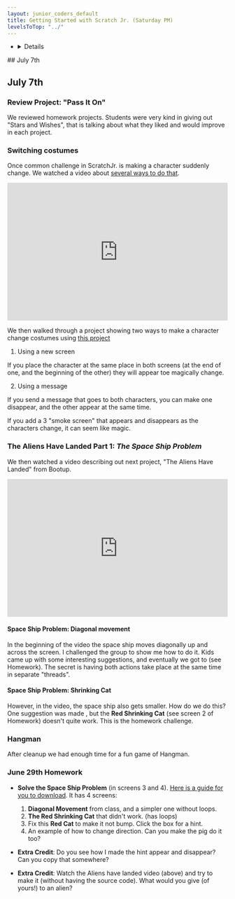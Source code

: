```yaml
---
layout: junior_coders_default
title: Getting Started with Scratch Jr. (Saturday PM)
levelsToTop: "../"
---
```


-   <details>
<summary>## July 7th 
</summary>

## July 7th 

### Review Project: "Pass It On"

We reviewed homework projects. Students were very kind in giving out "Stars and Wishes", that is talking about what they liked and would improve in each project.


### Switching costumes

Once common challenge in ScratchJr. is making a character suddenly change. We watched a video about [several ways to do that](https://www.youtube.com/watch?v=7jv5r9aafZA&feature=youtu.be). 

<iframe width="100%" height="315" src="https://www.youtube.com/embed/7jv5r9aafZA" frameborder="0" allow="accelerometer; autoplay; encrypted-media; gyroscope; picture-in-picture" allowfullscreen></iframe>


We then walked through a project showing two ways to make a character change costumes using [this project](./scratchProjects/hidingandreappearing.sjr)

1. Using a new screen

If you place the character at the same place in both screens (at the end of one, and the beginning of the other) they will appear toe magically change.

2. Using a message

If you send a message that goes to both characters, you can make one disappear, and the other appear at the same time. 

If you add a 3 "smoke screen" that appears and disappears as the characters change, it can seem like magic.

### The Aliens Have Landed Part 1: *The Space Ship Problem*

We then watched a video describing out next project, "The Aliens Have Landed" from Bootup.

<iframe width="100%" height="315" src="https://www.youtube.com/embed/aCoA8V1nx9Q" frameborder="0" allow="accelerometer; autoplay; encrypted-media; gyroscope; picture-in-picture" allowfullscreen></iframe>


#### Space Ship Problem: Diagonal movement

In the beginning of the video the space ship  moves diagonally up and across the screen. I challenged the group to show me how to do it. Kids came up with some interesting suggestions, and eventually we got to (see Homework). The secret is having both actions take place at the same time in separate "threads".

#### Space Ship Problem: Shrinking Cat

However, in the video, the space ship also gets smaller. How do we do this? One suggestion was made , but the **Red Shrinking Cat** (see screen 2 of Homework) doesn't quite work. This is the homework challenge.

### Hangman

After cleanup we had enough time for a fun game of Hangman. 

### June 29th Homework

* **Solve the Space Ship Problem** (in screens 3 and 4). [Here is a guide for you to download](./scratchProjects/20200706SpaceShipProblemHW1.sjr). It has 4 screens:
   1. **Diagonal Movement** from class, and a simpler one without loops.
   2. **The Red Shrinking Cat** that didn't work. (has loops)
   3. Fix this **Red Cat** to make it not bump. Click the box for a hint.
   4. An example of how to change direction. Can you make the pig do it too?

* **Extra Credit**: Do you see how I made the hint appear and disappear? Can you copy that somewhere?
* **Extra Credit**: Watch the Aliens have landed video (above) and try to make it (without having the source code). What would you give (of yours!) to an alien?


</details>
